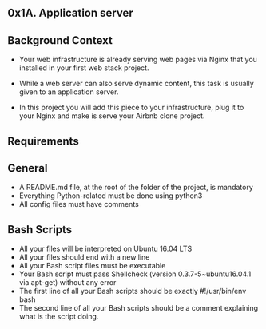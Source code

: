 0x1A. Application server
-----------------------------------------

Background Context
------------------------------------


- Your web infrastructure is already serving web pages via Nginx that you installed in your first web stack project.

- While a web server can also serve dynamic content, this task is usually given to an application server.

- In this project you will add this piece to your infrastructure, plug it to your Nginx and make is serve your Airbnb clone project.

Requirements
----------------------------------------
General
-------------------
- A README.md file, at the root of the folder of the project, is mandatory
- Everything Python-related must be done using python3
- All config files must have comments


Bash Scripts
--------------------------
- All your files will be interpreted on Ubuntu 16.04 LTS
- All your files should end with a new line
- All your Bash script files must be executable
- Your Bash script must pass Shellcheck (version 0.3.7-5~ubuntu16.04.1 via apt-get) without any error
- The first line of all your Bash scripts should be exactly #!/usr/bin/env bash
- The second line of all your Bash scripts should be a comment explaining what is the script doing.